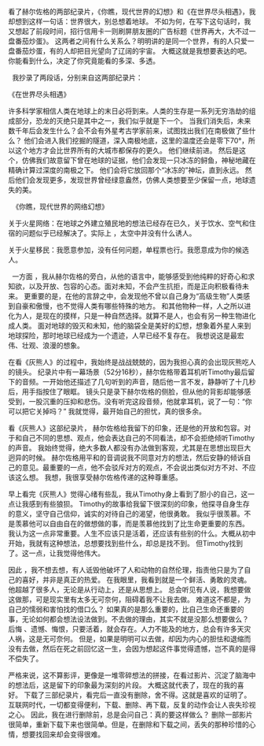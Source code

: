 看了赫尔佐格的两部纪录片，《你瞧，现代世界的幻想》和《在世界尽头相遇》，我却想到这样一句话：世界很大，别总想着地球。
不如为何，在写下这句话时，我又想起了前段时间，招行信用卡一则刷屏朋友圈的广告标题《世界再大，大不过一盘番茄炒蛋》。
这两者之间有什么关系么？明明讲的是同一个世界，有的人只爱一盘番茄炒蛋，有的人却把目光望向了辽阔的宇宙。
大概这就是我想要表达的吧。你能看到什么，决定了你究竟能看的多深、多透。

 
我抄录了两段话，分别来自这两部纪录片：


《在世界尽头相遇》


许多科学家相信人类在地球上的末日必将到来。人类的生存是一系列无穷浩劫的组成部分，恐龙的灭绝只是其中之一，我们似乎就是下一个。
当我们消失后，未来数千年后会发生什么？会不会有外星考古学家前来，试图找出我们在南极做了些什么？
他们会进入我们挖掘的隧道，深入南极地底，这里的温度还会是零下70°，所以这个地方才会比世界所有的大城市都保存的更久。
他们继续前进。
然后是这个，仿佛我们故意留下曾在地球的证据，他们会发现一只冰冻的鲟鱼，神秘地藏在精确计算过深度的南极之下。
他们会将它放回那个“冰冻的”神坛，直到永远。
然后他们会发现更多，发现世界曾经绿意盎然，仿佛人类想要至少保留一点，地球遗失的美。

 
《你瞧，现代世界的网络幻想》

关于火星网络：在地球之外建立殖民地的想法已经存在已久，关于饮水、空气和住宿的问题似乎已经解决了。实际上 ，太空中并没有什么诱人。

关于火星移民：我愿意参加，没有任何问题，单程票也行。我愿意成为你的候选人。

 
一方面 ，我从赫尔佐格的旁白，从他的语言中，能够感受到他纯粹的好奇心和求知欲，以及开放、包容的心态。面对未知，不会产生抗拒，而是正向积极看待未来。
更重要的是，在他的言辞之中，会发现他不曾以自己身为“高级生物”人类感到自豪和傲慢，也不觉得人类有哪些特殊的地方。
和其他物种一样，人之所以进化为人，是现在的摸样，只是一种自然选择。就算不是人，也会有另一种生物进化成人类。
面对地球的毁灭和未知，他的脑袋全是美好的幻想，想象着外星人来到地球探险，那时地球已经成为一个遗迹，人早已经不复存在。
我想说这是最宏伟、壮观、浪漫的想象。
 
 
在看《灰熊人》的过程中，我始终是战战兢兢的，因为我担心真的会出现灰熊吃人的镜头。
纪录片中有一幕场景（52分16秒），赫尔佐格带着耳机听Timothy最后留下的音频。一开始他还描述了几句听到的声音，随后他一言不发，静静听了十几秒后，用手指按住了眼眶。
镜头只是录下赫尔佐格的侧脸，但从他的背影却能够感受到，一股沉重的压抑和悲伤。没有听完这段音频，他就拿耳机，说了一句：“你可以把它关掉吗？”
我就觉得，最开始自己的担忧，真的很多余。


看《灰熊人》这部纪录片， 赫尔佐格给我留下的印象，还是他的开放和包容。对于和自己不同的思想、观点，他会表达自己的不同看法，却不会拒绝倾听Timothy的声音。
我始终觉得，绝大多数人都没有办法做到客观，尤其是在思想出现巨大迥异的时候。
赫尔佐格用平和的音调说我不同意对方的想法，然后安静的倾诉自己的意见。最重要的一点，他不会驳斥对方的观点，不会说出类似对方不对、不应该这么想。
我想，我很享受赫尔佐格传递的这种尊重感。


早上看完《灰熊人》觉得心绪有些乱，我从Timothy身上看到了胆小的自己，这一点让我感到有些狼狈。
Timothy的故事给我留下很深刻的印象，他探寻自身生存的意义，坚守自己信仰，诚实的对待自己的渴望，他很勇敢。
我似乎很羡慕。不是羡慕他可以自由自在的做想做的事，而是羡慕他找到了比生命更重要的东西。
我认为这一点非常重要。人生不应该只是活着，还应该有些别的什么。大概从初中开始，我就有这种想法，总想要找到些什么，却总是找不到。
但Timothy找到了。这一点，让我觉得他伟大。


因此 ，我不想去想，有人诋毁他破坏了人和动物的自然伦理，指责他只是为了自己的喜好，并非是真正的热爱。
在我眼里，我看到就是一个鲜活、勇敢的灵魂。他超越了很多人，无论是从行动上，还是从思想上。
总会听见有人说，我想要做这做那，可是现实里有太多无可奈何，阻碍着我不让我去做。
难道这不都是，为自己的懦弱和害怕找的借口么？
如果真的是那么重要的，比自己生命还重要的事，无论如何都会想法设法做到。不去做的理由，其实不就是没那么想要做么？
后悔 、遗憾、悔恨，只要活着，就会存在。人力不能及的地方，总会有许多天灾人祸，这是无可奈何。
但是，如果是明明可以去做，却因为内心的胆怯和退缩而没有去做，然后在死之前回忆这一生，会因为想起这件事觉得遗憾，岂不真的是得不偿失了。


严格来说，这不算影评，更像是一堆零碎想法的拼接，在看过影片、沉淀了脑海中的想法后，这是留下的印象最为深刻的片段。
大概这就代表了，现在的我的喜好。
下载了三部纪录片，看完后一直没有删除，舍不得。这就是喜欢的证明了。
互联网时代，一切都变得便利，下载、删除、再下载，反复的动作会让人丧失珍视之心。
因此，我在进行删除前，总是会问自己：真的要这样做么？
删除一部影片很简单，重新下载下来也很简单。但是，在删除和下载之间，丢失的那种珍惜的心情，想要找回来却会变得很难。
